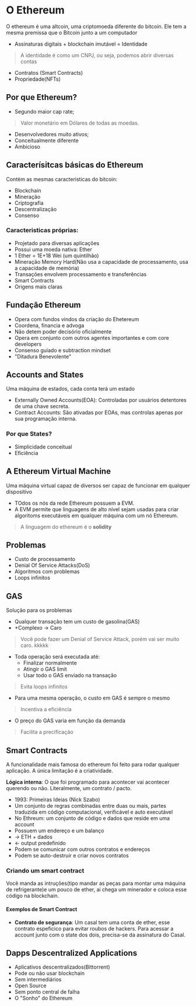 # O Ethereum

O ethereum é uma altcoin, uma criptomoeda diferente do bitcoin. Ele tem a mesma premissa que o Bitcoin junto a um computador

- Assinaturas digitais + blockchain imutável = Identidade
> A identidade é como um CNPJ, ou seja, podemos abrir diversas contas
- Contratos (Smart Contracts)
- Propriedade(NFTs)

## Por que Ethereum?

- Segundo maior cap rate;
> Valor monetário em Dólares de todas as moedas.
- Desenvolvedores muito ativos;
- Conceitualmente diferente
- Ambicioso

## Caracterísitcas básicas do Ethereum
Contém as mesmas caracteristicas do bitcoin:

- Blockchain
- Mineração
- Criptografia
- Descentralização
- Consenso

### Caracteristicas próprias:

- Projetado para diversas aplicações
- Possui uma moeda nativa: Ether
- 1 Ether = 1E+18 Wei (um quintilhão)
- Mineração Memory Hard(Não usa a capacidade de processamento, usa a capacidade de memória)
- Transações envolvem processamento e transferências
- Smart Contracts
- Origens mais claras

## Fundação Ethereum

- Opera com fundos vindos da criação do Ehetereum
- Coordena, financia e advoga
- Não detem poder decisório oficialmente
- Opera em conjunto com outros agentes importantes e com core developers
- Consenso guiado e subtraction mindset
- "Ditadura Benevolente"

## Accounts and States
Uma máquina de estados, cada conta terá um estado

- Externally Owned Accounts(EOA): Controladas por usuários detentores de uma chave secreta. 
- Contract Accounts: São ativadas por EOAs, mas controlas apenas por sua programação interna.

### Por que States?

- Simplicidade conceitual
- Eficiência

## A Ethereum Virtual Machine

Uma máquina virtual capaz de diversos ser capaz de funcionar em qualquer dispositivo

- TOdos os nós da rede Ethereum possuem a EVM.
- A EVM permite que linguagens de alto nível sejam usadas para criar algoritoms executáveis em qualquer máquina com um nó Ethereum.

> A linguagem do ethereum é o **solidity**


## Problemas

- Custo de processamento
- Denial Of Service Attacks(DoS)
- Algoritmos com problemas
- Loops infinitos

## GAS
Solução para os problemas

- Qualquer transação tem um custo de gasolina(GAS)
- +Complexo -> Caro
> Você pode fazer um Denial of Service Attack, porém vai ser muito caro. kkkkk

- Toda operação será executada até:
    - Finalizar normalmente
    - Atingir o GAS limit
    - Usar todo o GAS enviado na transação
> Evita loops infinitos

- Para uma mesma operação, o custo em GAS é sempre o mesmo
> Incentiva a eficiência

- O preço do GAS varia em função da demanda
> Facilita a precificação

## Smart Contracts
A funcionalidade mais famosa do ethereum foi feito para rodar qualquer aplicação. A única limitação é a criatividade.


**Lógica interna**: O que foi programado para acontecer vai acontecer querendo ou não. Literalmente, um contrato / pacto.

- 1993: Primeiras Ideias (Nick Szabo)
- Um conjunto de regras combinadas entre duas ou mais, partes traduzida em código computacional, verificável e auto executável
- No Ethreum: um conjunto de código e dados que reside em uma account
- Possuem um endereço e um balanço
- -> ETH + dados
- <- output predefinido
- Podem se comunicar com outros contratos e endereços
- Podem se auto-destruir e criar novos contratos

### Criando um smart contract
Você manda as intruções(tipo mandar as peças para montar uma máquina de refrigerante)e um pouco de ether, ai chega um minerador e coloca esse código na blockchain.

#### Exemplos de Smart Contract
- **Contrato de segurança**: Um casal tem uma conta de ether, esse contrato espeficico para evitar roubos de hackers. Para acessar a account junto com o state dos dois, precisa-se da assinatura do Casal.

## Dapps Descentralized Applications

- Aplicativos descentralizados(Bittorrent)
- Pode ou não usar blockchain
- Sem intermediários
- Open Source
- Sem ponto central de falha
- O "Sonho" do Ethereum
